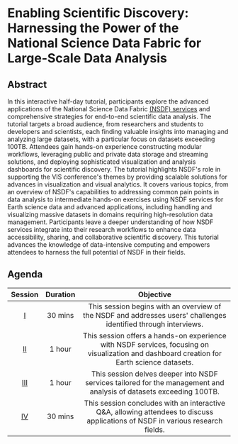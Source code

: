 # Enabling Scientific Discovery: Harnessing the Power of the National Science Data Fabric for Large-Scale Data Analysis

## Abstract

In this interactive half-day tutorial, participants explore the advanced applications of the National Science Data Fabric [(NSDF) services](https://nationalsciencedatafabric.org/) and comprehensive strategies for end-to-end scientific data analysis. The tutorial targets a broad audience, from researchers and students to developers and scientists, each finding valuable insights into managing and analyzing large datasets, with a particular focus on datasets exceeding 100TB. 
Attendees gain hands-on experience constructing modular workflows, leveraging public and private data storage and streaming solutions, and deploying sophisticated visualization and analysis dashboards for scientific
discovery. 
The tutorial highlights NSDF's role in supporting the VIS conference's themes by providing scalable solutions for advances in visualization and visual analytics. It covers various topics, from an overview of NSDF's capabilities to addressing common pain points in data analysis to intermediate hands-on exercises using NSDF services for Earth science data and advanced applications, including handling and visualizing massive datasets in domains requiring high-resolution data management.
Participants leave a deeper understanding of how NSDF services integrate into their research workflows to enhance data accessibility, sharing, and collaborative scientific discovery. This tutorial advances the knowledge of data-intensive computing and empowers attendees to harness the full potential of NSDF in their fields.

## Agenda

| **Session** | **Duration** |                                                               **Objective**                                                                |
| :---------: | :----------: | :----------------------------------------------------------------------------------------------------------------------------------------: |
|      [I](./hands-on/session%20II/README.md)      |   30 mins    |              This session begins with an overview of the NSDF and addresses users' challenges identified through interviews.               |
|     [II](./hands-on/session%20II/README.md)      |    1 hour    | This session offers a hands-on experience with NSDF services, focusing on visualization and dashboard creation for Earth science datasets. |
|     [III](./hands-on/session%20III/README.md)     |    1 hour    |            This session delves deeper into NSDF services tailored for the management and analysis of datasets exceeding 100TB.             |
|     [IV](./hands-on/session%20III/README.md)      |   30 mins    |       This session concludes with an interactive Q&A, allowing attendees to discuss applications of NSDF in various research fields.       |


<!-- Security scan triggered at 2025-09-01 20:12:01 -->